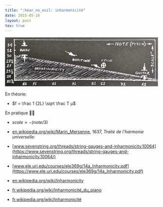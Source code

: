 ```yaml
---
title: ":hear_no_evil: inharmonicité"
date: 2015-05-16
layout: post
tex: true
---
```


![inharmonicity](/help/20200517_inharmonicity.jpg)

En théorie:
* $f = \frac 1 {2L} \sqrt \frac T μ$

En pratique :guitar::violin:
* ${scale} \propto -(note / 3)$

* [en.wikipedia.org/wiki/Marin_Mersenne](https://en.wikipedia.org/wiki/Marin_Mersenne), 1637, *Traité de l'harmonie universelle*:
* [www.sevenstring.org/threads/string-gauges-and-inharmonicity.10064](https://www.sevenstring.org/threads/string-gauges-and-inharmonicity.10064/)
* [www.ele.uri.edu/courses/ele369g/14a_Inharmonicity.pdf](https://www.ele.uri.edu/courses/ele369g/14a_Inharmonicity.pdf)
* [en.wikipedia.org/wiki/Inharmonicity](https://en.wikipedia.org/wiki/Inharmonicity)
* [fr.wikipedia.org/wiki/Inharmonicité_du_piano](https://fr.wikipedia.org/wiki/Inharmonicit%C3%A9_du_piano)
* [fr.wikipedia.org/wiki/Inharmonicité](https://fr.wikipedia.org/wiki/Inharmonicit%C3%A9)
